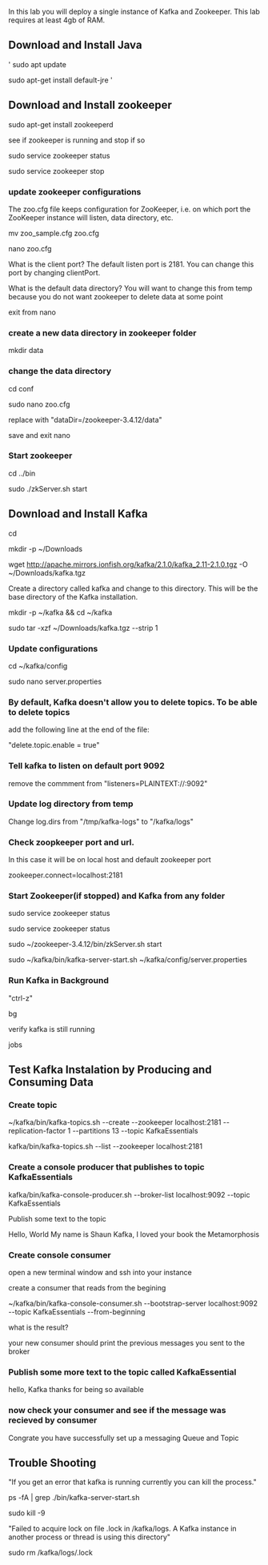 In this lab you will deploy a single instance of Kafka and Zookeeper.  This lab requires at least 4gb of RAM.

## Download and Install Java
'
  sudo apt update

  sudo apt-get install default-jre
 ' 
  
## Download and Install zookeeper

  sudo apt-get install zookeeperd
  
  see if zookeeper is running and stop if so
  
  sudo service zookeeper status
  
  sudo service zookeeper stop

### update zookeeper configurations

The zoo.cfg file keeps configuration for ZooKeeper, i.e. on which port the ZooKeeper instance will listen, data directory, etc.

  mv zoo_sample.cfg zoo.cfg

  nano zoo.cfg

What is the client port?  The default listen port is 2181. You can change this port by changing clientPort.

What is the default data directory? You will want to change this from temp because you do not want zookeeper to delete data at some point

exit from nano 

### create a new data directory in zookeeper folder

  mkdir data

### change the data directory

  cd conf

  sudo nano zoo.cfg

  replace with "dataDir=/zookeeper-3.4.12/data"

  save and exit nano

### Start zookeeper

  cd ../bin

  sudo ./zkServer.sh start


## Download and Install Kafka

  cd
  
  mkdir -p ~/Downloads

  wget http://apache.mirrors.ionfish.org/kafka/2.1.0/kafka_2.11-2.1.0.tgz -O ~/Downloads/kafka.tgz

  Create a directory called kafka and change to this directory. This will be the base directory of the Kafka installation.

  mkdir -p ~/kafka && cd ~/kafka
  
  sudo tar -xzf ~/Downloads/kafka.tgz --strip 1


### Update configurations

  cd ~/kafka/config 

  sudo nano server.properties

### By default, Kafka doesn't allow you to delete topics. To be able to delete topics

add the following line at the end of the file:

"delete.topic.enable = true"

### Tell kafka to listen on default port 9092 

remove the commment from "listeners=PLAINTEXT://:9092"

### Update log directory from temp

Change log.dirs from "/tmp/kafka-logs" to "/kafka/logs"


### Check zoopkeeper port and url.  

In this case it will be on local host and default zookeeper port

zookeeper.connect=localhost:2181

  

### Start Zookeeper(if stopped) and Kafka from any folder

  sudo service zookeeper status
  
  sudo service zookeeper status

  sudo ~/zookeeper-3.4.12/bin/zkServer.sh start
  
  sudo ~/kafka/bin/kafka-server-start.sh ~/kafka/config/server.properties


### Run Kafka in Background

  "ctrl-z" 
  
  bg 
  
  verify kafka is still running
  
  jobs
  
## Test Kafka Instalation by Producing and Consuming Data


### Create topic

~/kafka/bin/kafka-topics.sh --create --zookeeper localhost:2181 --replication-factor 1 --partitions 13 --topic KafkaEssentials

kafka/bin/kafka-topics.sh --list --zookeeper localhost:2181

### Create a console producer that publishes to topic KafkaEssentials

kafka/bin/kafka-console-producer.sh --broker-list localhost:9092 --topic KafkaEssentials

Publish some text to the topic

Hello, World
My name is Shaun
Kafka, I loved your book the Metamorphosis

### Create console consumer

open a new terminal window and ssh into your instance

create a consumer that reads from the begining

~/kafka/bin/kafka-console-consumer.sh --bootstrap-server localhost:9092 --topic KafkaEssentials --from-beginning

what is the result?

your new consumer should print the previous messages you sent to the broker

### Publish some more text to the topic called KafkaEssential

hello, Kafka
thanks for being so available

### now check your consumer and see if the message was recieved by consumer

Congrate you have successfully set up a messaging Queue and Topic

## Trouble Shooting

"If you get an error that kafka is running currently you can kill the process."

  ps -fA | grep ./bin/kafka-server-start.sh
  
  sudo kill -9 <process-id>
  
"Failed to acquire lock on file .lock in /kafka/logs. A Kafka instance in another process or thread is using this directory"

  sudo rm /kafka/logs/.lock
  
  
  
  

